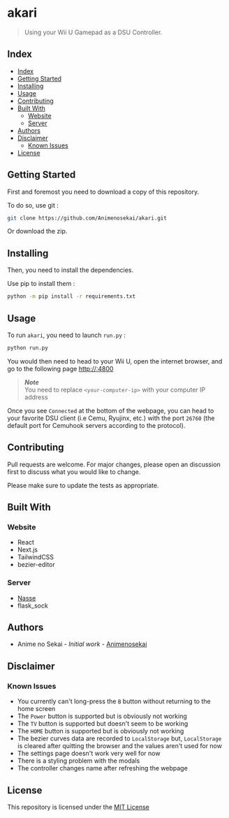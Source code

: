# akari

> Using your Wii U Gamepad as a DSU Controller.

## Index

- [Index](#index)
- [Getting Started](#getting-started)
- [Installing](#installing)
- [Usage](#usage)
- [Contributing](#contributing)
- [Built With](#built-with)
  - [Website](#website)
  - [Server](#server)
- [Authors](#authors)
- [Disclaimer](#disclaimer)
  - [Known Issues](#known-issues)
- [License](#license)

## Getting Started

First and foremost you need to download a copy of this repository.

To do so, use git :

```bash
git clone https://github.com/Animenosekai/akari.git
```

Or download the zip.

## Installing

Then, you need to install the dependencies.

Use pip to install them :

```bash
python -m pip install -r requirements.txt
```

## Usage

To run `akari`, you need to launch `run.py` :

```bash
python run.py
```

You would then need to head to your Wii U, open the internet browser, and go to the following page [http://<your-computer-ip>:4800](http://<your-computer-ip>:4800)

> ***Note***  
> You need to replace `<your-computer-ip>` with your computer IP address

Once you see `Connected` at the bottom of the webpage, you can head to your favorite DSU client (i.e Cemu, Ryujinx, etc.) with the port `26760` (the default port for Cemuhook servers according to the protocol).

## Contributing

Pull requests are welcome. For major changes, please open an discussion first to discuss what you would like to change.

Please make sure to update the tests as appropriate.

## Built With

### Website

- React
- Next.js
- TailwindCSS
- bezier-editor

### Server

- [Nasse](https://github.com/Animenosekai/nasse)
- flask_sock

## Authors

- Anime no Sekai *- Initial work -* [Animenosekai](https://github.com/Animenosekai)

## Disclaimer

### Known Issues

- You currently can't long-press the `B` button without returning to the home screen
- The `Power` button is supported but is obviously not working
- The `TV` button is supported but doesn't seem to be working
- The `HOME` button is supported but is obviously not working
- The bezier curves data are recorded to `LocalStorage` but, `LocalStorage` is cleared after quitting the browser and the values aren't used for now
- The settings page doesn't work very well for now
- There is a styling problem with the modals
- The controller changes name after refreshing the webpage

## License

This repository is licensed under the [MIT License](./LICENSE)
